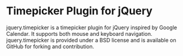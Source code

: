 Timepicker Plugin for jQuery
========================

jquery.timepicker is a timepicker plugin for jQuery inspired by Google Calendar. It supports both mouse and keyboard navigation. jquery.timepicker is provided under a BSD license and is available on GitHub for forking and contribution.